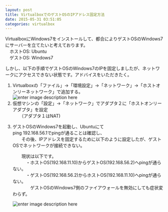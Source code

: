 ```yaml
---
layout: post
title: VirtualboxでのゲストOSのIPアドレス固定方法
date: 2015-05-31 03:51:05
categories: virtualbox
---
```

<p>VirtualboxにWindows7をインストールして、都合によりゲストOSのWindows7にサーバーを立てたいと考えております。<br>
　ホストOS: Ubuntu<br>
　ゲストOS: Windows7</p>

<p>しかし、以下の手順でゲストOSのWindows7のIPを固定しましたが、ネットワークにアクセスできない状態です。アドバイスをいただきたく。</p>

<ol>
<li>Virtualboxの「ファイル」→「環境設定」→「ネットワーク」→「ホストオンリーネットワーク」で追加する。<br>
<img src="https://lh3.googleusercontent.com/_JI9TSaUtd7bNjDN1FiwGPEnxGcX0FYK1nX-WRYwmPA=s0" alt="enter image description here" title="範囲を選択_105.png"></li>
<li>仮想マシンの「設定」→「ネットワーク」でアダプタ２に「ホストオンリーアダプタ」を設定<br>
　　（アダプタ１はNAT)</li>
<li><p>ゲストOSのWindows7を起動し、Ubuntuにて<br>
ping 192.168.56.1でpingが通ることは確認し、<br>
　　その後、IPアドレスを固定するために以下のように設定したが、ゲストOSでネットワークが接続できない。</p>

<p>　　現状は以下です。<br>
　　　・ホストOS(192.168.11.10)からゲストOS(192.168.56.2)へpingが通らない。<br>
　　　・ゲストOS(192.168.56.2)からホストOS(192.168.11.10)へpingが通らない。<br>
　　　　ゲストOSのWindows7側のファイアウォールを無効にしても症状変わらず。</p>

<p><img src="https://lh3.googleusercontent.com/XaJm6hxiyL1ECwz3Q4AwvWOdT9rhv5iAZUBLgYeZBWk=s0" alt="enter image description here" title="SnapCrab_NoName_2015-5-31_12-27-15_No-00.png"></p></li>
</ol>
